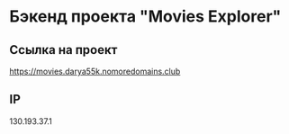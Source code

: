 # Бэкенд проекта "Movies Explorer"

## Ссылка на проект
https://movies.darya55k.nomoredomains.club

## IP
130.193.37.1
